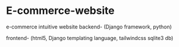 # E-commerce-website
e-commerce intuitive website
backend- (Django framework, python)  

frontend- (html5, Django templating language, tailwindcss
sqlite3 db)
